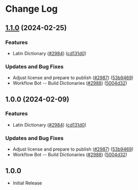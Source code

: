 # Change Log

## [1.1.0](https://github.com/fobo66/cspell-dicts/compare/@cspell/dict-la-v1.0.0...@cspell/dict-la@1.1.0) (2024-02-25)


### Features

* Latin Dictionary ([#2984](https://github.com/fobo66/cspell-dicts/issues/2984)) ([cd131d0](https://github.com/fobo66/cspell-dicts/commit/cd131d0a5fa29b3133c7c12d0afe65e05b8a41e3))


### Updates and Bug Fixes

* Adjust license and prepare to publish ([#2987](https://github.com/fobo66/cspell-dicts/issues/2987)) ([53b9469](https://github.com/fobo66/cspell-dicts/commit/53b9469d8e2521f433a4c3bc2b8fc067b8258f3a))
* Workflow Bot -- Build Dictionaries ([#2988](https://github.com/fobo66/cspell-dicts/issues/2988)) ([5004d32](https://github.com/fobo66/cspell-dicts/commit/5004d32f8a290446ce7172a9f4975cc2ce21235e))

## 1.0.0 (2024-02-09)


### Features

* Latin Dictionary ([#2984](https://github.com/streetsidesoftware/cspell-dicts/issues/2984)) ([cd131d0](https://github.com/streetsidesoftware/cspell-dicts/commit/cd131d0a5fa29b3133c7c12d0afe65e05b8a41e3))


### Updates and Bug Fixes

* Adjust license and prepare to publish ([#2987](https://github.com/streetsidesoftware/cspell-dicts/issues/2987)) ([53b9469](https://github.com/streetsidesoftware/cspell-dicts/commit/53b9469d8e2521f433a4c3bc2b8fc067b8258f3a))
* Workflow Bot -- Build Dictionaries ([#2988](https://github.com/streetsidesoftware/cspell-dicts/issues/2988)) ([5004d32](https://github.com/streetsidesoftware/cspell-dicts/commit/5004d32f8a290446ce7172a9f4975cc2ce21235e))

## 1.0.0

- Initial Release
